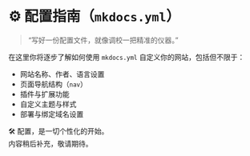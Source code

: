 # ⚙️ 配置指南（`mkdocs.yml`）

> “写好一份配置文件，就像调校一把精准的仪器。”

在这里你将逐步了解如何使用 `mkdocs.yml` 自定义你的网站，包括但不限于：

- 网站名称、作者、语言设置
- 页面导航结构（`nav`）
- 插件与扩展功能
- 自定义主题与样式
- 部署与绑定域名设置

🛠 配置，是一切个性化的开始。  
内容稍后补充，敬请期待。
